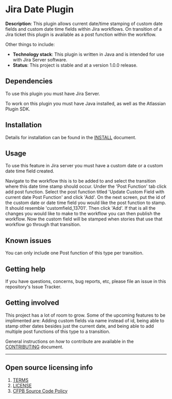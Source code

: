 # Jira Date Plugin

**Description**:  This plugin allows current date/time stamping of custom date fields and custom date time fields within Jira workflows. On transition of a Jira ticket this plugin is available as a post function within the workflow.

Other things to include:

  - **Technology stack**: This plugin is written in Java and is intended for use with Jira Server software.
  - **Status**: This project is stable and at a version 1.0.0 release.


## Dependencies

To use this plugin you must have Jira Server.

To work on this plugin you must have Java installed, as well as the Atlassian Plugin SDK.

## Installation

Details for installation can be found in the [INSTALL](INSTALL.md) document.

## Usage

To use this feature in Jira server you must have a custom date or a custom date time field created.

Navigate to the workflow this is to be added to and select the transition where this date time stamp should occur.
Under the 'Post Function' tab click add post function.
Select the post function titled 'Update Custom Field with current date Post Function' and click 'Add'.
On the next screen, put the id of the custom date or date time field you would like the post function to stamp.
    It should resemble 'customfield_13701'.
Then click 'Add'.
If that is all the changes you would like to make to the workflow you can then publish the workflow.
Now the custom field will be stamped when stories that use that workflow go through that transition.

## Known issues

You can only include one Post function of this type per transition.

## Getting help

If you have questions, concerns, bug reports, etc, please file an issue in this repository's Issue Tracker.

## Getting involved

This project has a lot of room to grow. Some of the upcoming features to be implimented are: Adding custom fields via name instead of id, being able to stamp other dates besides just the current date, and being able to add multiple post functions of this type to a transition.

General instructions on _how_ to contribute are available in the [CONTRIBUTING](CONTRIBUTING.md) document.


----

## Open source licensing info
1. [TERMS](TERMS.md)
2. [LICENSE](LICENSE)
3. [CFPB Source Code Policy](https://github.com/cfpb/source-code-policy/)
